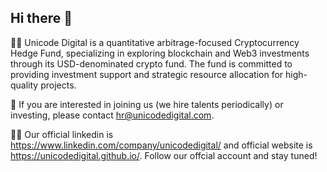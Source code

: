 ## Hi there 👋

🙋‍♀️ Unicode Digital is a quantitative arbitrage-focused Cryptocurrency Hedge Fund, specializing in exploring blockchain and Web3 investments through its USD-denominated crypto fund. The fund is committed to providing investment support and strategic resource allocation for high-quality projects.

🌈 If you are interested in joining us (we hire talents periodically) or investing, please contact hr@unicodedigital.com.

👩‍💻 Our official linkedin is https://www.linkedin.com/company/unicodedigital/ and official website is https://unicodedigital.github.io/. Follow our offcial account and stay tuned!

